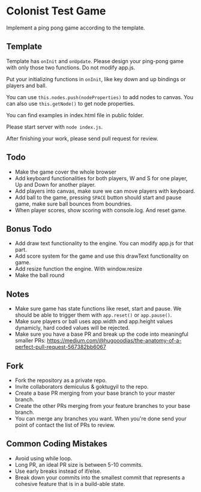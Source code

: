 # Colonist Test Game
Implement a ping pong game according to the template.

## Template
Template has `onInit` and `onUpdate`. Please design your ping-pong game with only those two functions. Do not modify app.js.

Put your initializing functions in `onInit`, like key down and up bindings or players and ball.

You can use ```this.nodes.push(nodeProperties)``` to add nodes to canvas.
You can also use ```this.getNode()``` to get node properties.

You can find examples in index.html file in public folder.

Please start server with ```node index.js```.

After finishing your work, please send pull request for review.

## Todo
- Make the game cover the whole browser
- Add keyboard functionalities for both players, W and S for one player, Up and Down for another player.
- Add players into canvas, make sure we can move players with keyboard.
- Add ball to the game, pressing ```SPACE``` button should start and pause game, make sure ball bounces from boundries.
- When player scores, show scoring with console.log. And reset game.

## Bonus Todo
- Add draw text functionality to the engine. You can modify app.js for that part.
- Add score system for the game and use this drawText functionality on game.
- Add resize function the engine. With window.resize
- Make the ball round

## Notes
- Make sure game has state functions like reset, start and pause. We should be able to trigger them with ```app.reset()``` or ```app.pause()```.
- Make sure players or ball uses app.width and app.height values dynamicly, hard coded values will be rejected.
- Make sure you have a base PR and break up the code into meaningful smaller PRs: https://medium.com/@hugooodias/the-anatomy-of-a-perfect-pull-request-567382bb6067

## Fork
- Fork the repository as a private repo.
- Invite collaborators demiculus & goktugyil to the repo.
- Create a base PR merging from your base branch to your master branch.
- Create the other PRs merging from your feature branches to your base branch.
- You can merge any branches you want. When you're done send your point of contact the list of PRs to review.

## Common Coding Mistakes
- Avoid using while loop.
- Long PR, an ideal PR size is between 5-10 commits.
- Use early breaks instead of if/else.
- Break down your commits into the smallest commit that represents a cohesive feature that is in a build-able state.
